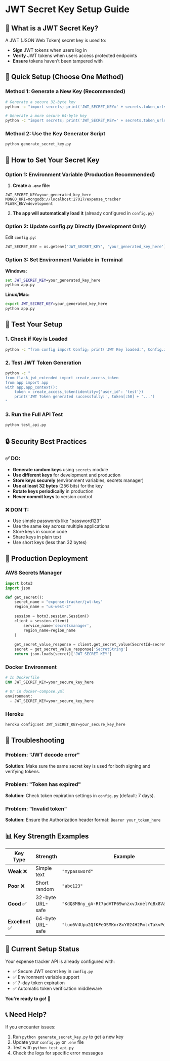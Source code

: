 # JWT Secret Key Setup Guide

## 🔐 What is a JWT Secret Key?

A JWT (JSON Web Token) secret key is used to:
- **Sign** JWT tokens when users log in
- **Verify** JWT tokens when users access protected endpoints
- **Ensure** tokens haven't been tampered with

## 🎯 Quick Setup (Choose One Method)

### Method 1: Generate a New Key (Recommended)

```bash
# Generate a secure 32-byte key
python -c "import secrets; print('JWT_SECRET_KEY=' + secrets.token_urlsafe(32))"

# Generate a more secure 64-byte key
python -c "import secrets; print('JWT_SECRET_KEY=' + secrets.token_urlsafe(64))"
```

### Method 2: Use the Key Generator Script

```bash
python generate_secret_key.py
```

## 📝 How to Set Your Secret Key

### Option 1: Environment Variable (Production Recommended)

1. **Create a `.env` file:**
```env
JWT_SECRET_KEY=your_generated_key_here
MONGO_URI=mongodb://localhost:27017/expense_tracker
FLASK_ENV=development
```

2. **The app will automatically load it** (already configured in `config.py`)

### Option 2: Update config.py Directly (Development Only)

Edit `config.py`:
```python
JWT_SECRET_KEY = os.getenv('JWT_SECRET_KEY', 'your_generated_key_here')
```

### Option 3: Set Environment Variable in Terminal

**Windows:**
```cmd
set JWT_SECRET_KEY=your_generated_key_here
python app.py
```

**Linux/Mac:**
```bash
export JWT_SECRET_KEY=your_generated_key_here
python app.py
```

## 🧪 Test Your Setup

### 1. Check if Key is Loaded
```bash
python -c "from config import Config; print('JWT Key loaded:', Config.JWT_SECRET_KEY[:20] + '...')"
```

### 2. Test JWT Token Generation
```bash
python -c "
from flask_jwt_extended import create_access_token
from app import app
with app.app_context():
    token = create_access_token(identity={'user_id': 'test'})
    print('JWT Token generated successfully:', token[:50] + '...')
"
```

### 3. Run the Full API Test
```bash
python test_api.py
```

## 🔒 Security Best Practices

### ✅ DO:
- **Generate random keys** using `secrets` module
- **Use different keys** for development and production
- **Store keys securely** (environment variables, secrets manager)
- **Use at least 32 bytes** (256 bits) for the key
- **Rotate keys periodically** in production
- **Never commit keys** to version control

### ❌ DON'T:
- Use simple passwords like "password123"
- Use the same key across multiple applications
- Store keys in source code
- Share keys in plain text
- Use short keys (less than 32 bytes)

## 🚀 Production Deployment

### AWS Secrets Manager
```python
import boto3
import json

def get_secret():
    secret_name = "expense-tracker/jwt-key"
    region_name = "us-west-2"
    
    session = boto3.session.Session()
    client = session.client(
        service_name='secretsmanager',
        region_name=region_name
    )
    
    get_secret_value_response = client.get_secret_value(SecretId=secret_name)
    secret = get_secret_value_response['SecretString']
    return json.loads(secret)['JWT_SECRET_KEY']
```

### Docker Environment
```dockerfile
# In Dockerfile
ENV JWT_SECRET_KEY=your_secure_key_here

# Or in docker-compose.yml
environment:
  - JWT_SECRET_KEY=your_secure_key_here
```

### Heroku
```bash
heroku config:set JWT_SECRET_KEY=your_secure_key_here
```

## 🔧 Troubleshooting

### Problem: "JWT decode error"
**Solution:** Make sure the same secret key is used for both signing and verifying tokens.

### Problem: "Token has expired"
**Solution:** Check token expiration settings in `config.py` (default: 7 days).

### Problem: "Invalid token"
**Solution:** Ensure the Authorization header format: `Bearer your_token_here`

## 📊 Key Strength Examples

| Key Type | Strength | Example |
|----------|----------|---------|
| **Weak** ❌ | Simple text | `"mypassword"` |
| **Poor** ❌ | Short random | `"abc123"` |
| **Good** ✅ | 32-byte URL-safe | `"KdQ8MBny_gA-Rt7pdVTP69wnzxvJxnelYqBx8VaXQBY"` |
| **Excellent** ✅ | 64-byte URL-safe | `"luo6V4Upu2QfKFeGSMKnr8xY024H2PmlcTakvPdWLHW..."` |

## 🎯 Current Setup Status

Your expense tracker API is already configured with:
- ✅ Secure JWT secret key in `config.py`
- ✅ Environment variable support
- ✅ 7-day token expiration
- ✅ Automatic token verification middleware

**You're ready to go!** 🚀

## 📞 Need Help?

If you encounter issues:
1. Run `python generate_secret_key.py` to get a new key
2. Update your `config.py` or `.env` file
3. Test with `python test_api.py`
4. Check the logs for specific error messages

